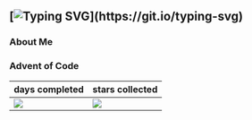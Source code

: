 ## [![Typing SVG](https://readme-typing-svg.herokuapp.com?font=Architects+Daughter&color=40E0D0&size=30&lines=Hi+there!)](https://git.io/typing-svg)

### About Me

### Advent of Code
| days completed | stars collected   |
|---|---|
| ![](https://img.shields.io/badge/days%20completed-2-red&year=2021) | ![](https://img.shields.io/badge/stars%20⭐-4-yellow&year=2021) |

